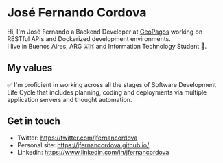 # José Fernando Cordova
Hi, I'm José Fernando a Backend Developer at [GeoPagos](https://geopagos.com) working on RESTful APIs and Dockerized development environments.   
I live in Buenos Aires, ARG 🇦🇷 and Information Technology Student 🚀.

## My values
 ✅ I'm proficient in working across all the stages of Software Development Life Cycle that includes planning, coding and deployments via multiple application servers and thought automation.

## Get in touch
- Twitter: https://twitter.com/jfernancordova
- Personal site: https://jfernancordova.github.io/
- Linkedin: https://www.linkedin.com/in/jfernancordova

